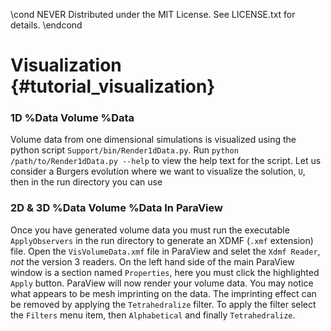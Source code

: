 \cond NEVER
Distributed under the MIT License.
See LICENSE.txt for details.
\endcond
# Visualization {#tutorial_visualization}

### 1D %Data Volume %Data

Volume data from one dimensional simulations is visualized using the python
script `Support/bin/Render1dData.py`. Run
`python /path/to/Render1dData.py --help` to view the help text for the script.
Let us consider a Burgers evolution where we want to visualize the solution,
`U`, then in the run directory you can use

### 2D & 3D %Data Volume %Data In ParaView

Once you have generated volume data you must run the
executable `ApplyObservers` in the run directory to generate an XDMF
(`.xmf` extension) file. Open the `VisVolumeData.xmf` file in ParaView
and selet the `Xdmf Reader`, *not* the version 3 readers. On the left hand side
of the main ParaView window is a section named `Properties`, here you must
click the highlighted `Apply` button. ParaView will now render your volume data.
You may notice what appears to be mesh imprinting on the data. The imprinting
effect can be removed by applying the `Tetrahedralize` filter. To apply the
filter select the `Filters` menu item, then `Alphabetical` and finally
`Tetrahedralize`.

